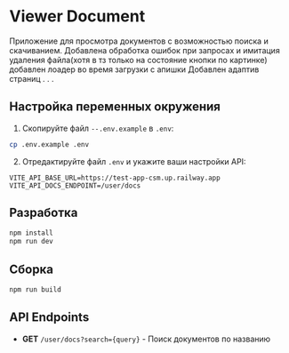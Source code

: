 # Viewer Document

Приложение для просмотра документов с возможностью поиска и скачиванием.
Добавлена обработка ошибок при запросах и имитация удаления файла(хотя в тз только на состояние кнопки по картинке)
добавлен лоадер во время загрузки с апишки
Добавлен адаптив страниц
.
.
.

## Настройка переменных окружения

1. Скопируйте файл `--.env.example` в `.env`:
```bash
cp .env.example .env
```

2. Отредактируйте файл `.env` и укажите ваши настройки API:
```env
VITE_API_BASE_URL=https://test-app-csm.up.railway.app
VITE_API_DOCS_ENDPOINT=/user/docs
```

## Разработка

```bash
npm install
npm run dev
```

## Сборка

```bash
npm run build
```

## API Endpoints

- **GET** `/user/docs?search={query}` - Поиск документов по названию
